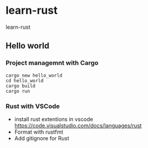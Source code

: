 # learn-rust

learn-rust

## Hello world

### Project managemnt with Cargo

```shell
cargo new hello_world
cd hello_world
cargo build
cargo run
```

### Rust with VSCode

- install rust extentions in vscode
https://code.visualstudio.com/docs/languages/rust
- Format with rustfmt
- Add gitignore for Rust
